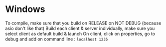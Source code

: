 # Windows

To compile, make sure that you build on RELEASE on NOT DEBUG (because asio don't like that)
Build each client & server individually, make sure you select client as default build & launch
On client, click on properties, go to debug and add on command line : `localhost 1235`